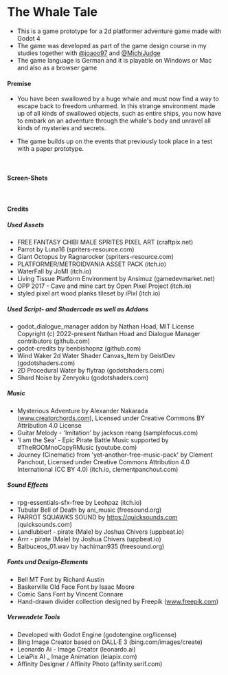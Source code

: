 # The Whale Tale

- This is a game prototype for a 2d platformer adventure game made with Godot 4
- The game was developed as part of the game design course in my studies together with [@joaoo97](https://github.com/joaoo97) and [@MichiJudge](https://github.com/MichiJudge)
- The game language is German and it is playable on Windows or Mac and also as a browser game

#### Premise
- You have been swallowed by a huge whale and must now find a way to escape back to freedom unharmed. 
In this strange environment made up of all kinds of swallowed objects, such as entire ships, you now 
have to embark on an adventure through the whale's body and unravel all kinds of mysteries and secrets.

- The game builds up on the events that previously took place in a test with a paper prototype.

<br>

#### Screen-Shots


<br>

#### Credits
##### Used Assets
- FREE FANTASY CHIBI MALE SPRITES PIXEL ART (craftpix.net)
- Parrot by Luna16 (spriters-resource.com)
- Giant Octopus by Ragnarocker (spriters-resource.com)
- PLATFORMER/METROIDVANIA ASSET PACK (itch.io)
- WaterFall by JoMI (itch.io)
- Living Tissue Platform Environment by Ansimuz (gamedevmarket.net)
- OPP 2017 - Cave and mine cart by Open Pixel Project (itch.io)
- styled pixel art wood planks tileset by iPixl (itch.io)

##### Used Script- and Shadercode as well as Addons
- godot_dialogue_manager addon by Nathan Hoad, MIT License Copyright (c) 2022-present Nathan Hoad and Dialogue Manager contributors (github.com)
- godot-credits by benbishopnz (github.com)
- Wind Waker 2d Water Shader Canvas_Item by GeistDev (godotshaders.com)
- 2D Procedural Water by flytrap (godotshaders.com)
- Shard Noise by Zenryoku (godotshaders.com)

##### Music
- Mysterious Adventure by Alexander Nakarada (www.creatorchords.com), Licensed under Creative Commons BY Attribution 4.0 License
- Guitar Melody - 'Imitation' by jackson reang (samplefocus.com)
- 'I am the Sea' - Epic Pirate Battle Music supported by #TheROOMnoCopyRMusic (youtube.com)
- Journey (Cinematic) from 'yet-another-free-music-pack' by Clement Panchout, Licensed under Creative Commons Attribution 4.0 International (CC BY 4.0) (itch.io, clementpanchout.com)

##### Sound Effects
- rpg-essentials-sfx-free by Leohpaz (itch.io)
- Tubular Bell of Death by ani_music (freesound.org)
- PARROT SQUAWKS SOUND by https://quicksounds.com (quicksounds.com)
- Landlubber! - pirate (Male) by Joshua Chivers (uppbeat.io)
- Arrr - pirate (Male) by Joshua Chivers (uppbeat.io)
- Balbuceos_01.wav by hachiman935 (freesound.org)

##### Fonts und Design-Elements
- Bell MT Font by Richard Austin
- Baskerville Old Face Font by Isaac Moore
- Comic Sans Font by Vincent Connare
- Hand-drawn divider collection designed by Freepik (www.freepik.com)

##### Verwendete Tools
- Developed with Godot Engine (godotengine.org/license)
- Bing Image Creator based on DALL·E 3 (bing.com/images/create)
- Leonardo Ai - Image Creator (leonardo.ai)
- LeiaPix AI _ Image Animation (leiapix.com)
- Affinity Designer / Affinity Photo (affinity.serif.com)

